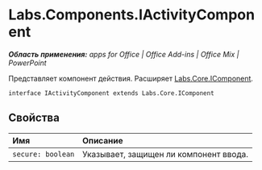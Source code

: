 
# Labs.Components.IActivityComponent

 _**Область применения:** apps for Office | Office Add-ins | Office Mix | PowerPoint_

Представляет компонент действия. Расширяет [Labs.Core.IComponent](../../reference/office-mix/labs.core.icomponent.md).

```
interface IActivityComponent extends Labs.Core.IComponent
```


## Свойства


|Имя|Описание|
|:-----|:-----|
| `secure: boolean`|Указывает, защищен ли компонент ввода.|
